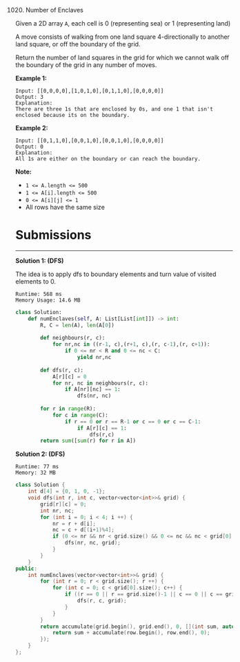1020. Number of Enclaves

Given a 2D array `A`, each cell is 0 (representing sea) or 1 (representing land)

A move consists of walking from one land square 4-directionally to another land square, or off the boundary of the grid.

Return the number of land squares in the grid for which we cannot walk off the boundary of the grid in any number of moves.

 

**Example 1:**
```
Input: [[0,0,0,0],[1,0,1,0],[0,1,1,0],[0,0,0,0]]
Output: 3
Explanation: 
There are three 1s that are enclosed by 0s, and one 1 that isn't enclosed because its on the boundary.
```

**Example 2:**
```
Input: [[0,1,1,0],[0,0,1,0],[0,0,1,0],[0,0,0,0]]
Output: 0
Explanation: 
All 1s are either on the boundary or can reach the boundary.
```

**Note:**

* `1 <= A.length <= 500`
* `1 <= A[i].length <= 500`
* `0 <= A[i][j] <= 1`
* All rows have the same size

# Submissions
---
**Solution 1: (DFS)**

The idea is to apply dfs to boundary elements and turn value of visited elements to 0.

```
Runtime: 568 ms
Memory Usage: 14.6 MB
```
```python
class Solution:
    def numEnclaves(self, A: List[List[int]]) -> int:
        R, C = len(A), len(A[0])
        
        def neighbours(r, c):
            for nr,nc in ((r-1, c),(r+1, c),(r, c-1),(r, c+1)):
                if 0 <= nr < R and 0 <= nc < C:
                    yield nr,nc
        
        def dfs(r, c):
            A[r][c] = 0
            for nr, nc in neighbours(r, c):
                if A[nr][nc] == 1:
                    dfs(nr, nc)
                
        for r in range(R):
            for c in range(C):
                if r == 0 or r == R-1 or c == 0 or c == C-1:
                    if A[r][c] == 1:
                        dfs(r,c)
        return sum([sum(r) for r in A])
```

**Solution 2: (DFS)**
```
Runtime: 77 ms
Memory: 32 MB
```
```c++
class Solution {
    int d[4] = {0, 1, 0, -1};
    void dfs(int r, int c, vector<vector<int>>& grid) {
        grid[r][c] = 0;
        int nr, nc;
        for (int i = 0; i < 4; i ++) {
            nr = r + d[i];
            nc = c + d[(i+1)%4];
            if (0 <= nr && nr < grid.size() && 0 <= nc && nc < grid[0].size() && grid[nr][nc]) {
                dfs(nr, nc, grid);
            }
        }
    }
public:
    int numEnclaves(vector<vector<int>>& grid) {
        for (int r = 0; r < grid.size(); r ++) {
            for (int c = 0; c < grid[0].size(); c++) {
                if ((r == 0 || r == grid.size()-1 || c == 0 || c == grid[0].size()-1) && grid[r][c]) {
                    dfs(r, c, grid);
                }
            }
        }
        return accumulate(grid.begin(), grid.end(), 0, [](int sum, auto row) {
            return sum + accumulate(row.begin(), row.end(), 0); 
        });
    }
};
```
